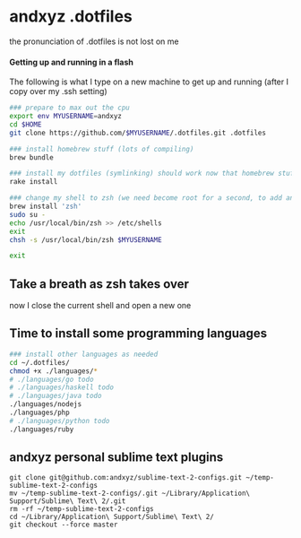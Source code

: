 # andxyz .dotfiles

the pronunciation of .dotfiles is not lost on me


#### Getting up and running in a flash

The following is what I type on a new machine to get up and running (after I copy over my .ssh setting)

```bash
### prepare to max out the cpu
export env MYUSERNAME=andxyz
cd $HOME
git clone https://github.com/$MYUSERNAME/.dotfiles.git .dotfiles

### install homebrew stuff (lots of compiling)
brew bundle

### install my dotfiles (symlinking) should work now that homebrew stuff is installed
rake install

### change my shell to zsh (we need become root for a second, to add an extra shell)
brew install 'zsh'
sudo su -
echo /usr/local/bin/zsh >> /etc/shells
exit
chsh -s /usr/local/bin/zsh $MYUSERNAME

exit
```

## Take a breath as zsh takes over
now I close the current shell and open a new one

## Time to install some programming languages

```bash
### install other languages as needed
cd ~/.dotfiles/
chmod +x ./languages/*
# ./languages/go todo
# ./languages/haskell todo
# ./languages/java todo
./languages/nodejs
./languages/php
# ./languages/python todo
./languages/ruby
```


## andxyz personal sublime text plugins

```
git clone git@github.com:andxyz/sublime-text-2-configs.git ~/temp-sublime-text-2-configs
mv ~/temp-sublime-text-2-configs/.git ~/Library/Application\ Support/Sublime\ Text\ 2/.git
rm -rf ~/temp-sublime-text-2-configs
cd ~/Library/Application\ Support/Sublime\ Text\ 2/
git checkout --force master
```




